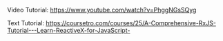 Video Tutorial: https://www.youtube.com/watch?v=PhggNGsSQyg

Text Tutorial: https://coursetro.com/courses/25/A-Comprehensive-RxJS-Tutorial---Learn-ReactiveX-for-JavaScript-